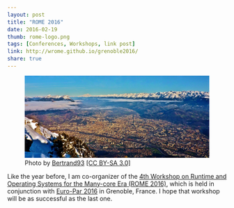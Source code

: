 ```yaml
---
layout: post
title: "ROME 2016"
date: 2016-02-19
thumb: rome-logo.png
tags: [Conferences, Workshops, link post]
link: http://wrome.github.io/grenoble2016/
share: true
---
```


<figure>
<img src="/images/grenoble.jpg">
<figcaption>Photo by <a href="https://commons.wikimedia.org/wiki/File%3AMoucherotte_23_12_11_092_(2)_final.JPG">Bertrand93</a> <a href="http://creativecommons.org/licenses/by-sa/3.0">[CC BY-SA 3.0]</a></figcaption>
</figure>

Like the year before, I am co-organizer of the [4th Workshop on Runtime and Operating Systems for the Many-core Era (ROME 2016)](http://wrome.github.io/grenoble2016/), which is held in conjunction with [Euro-Par 2016](https://europar2016.inria.fr/) in Grenoble, France.
I hope that workshop will be as successful as the last one.
